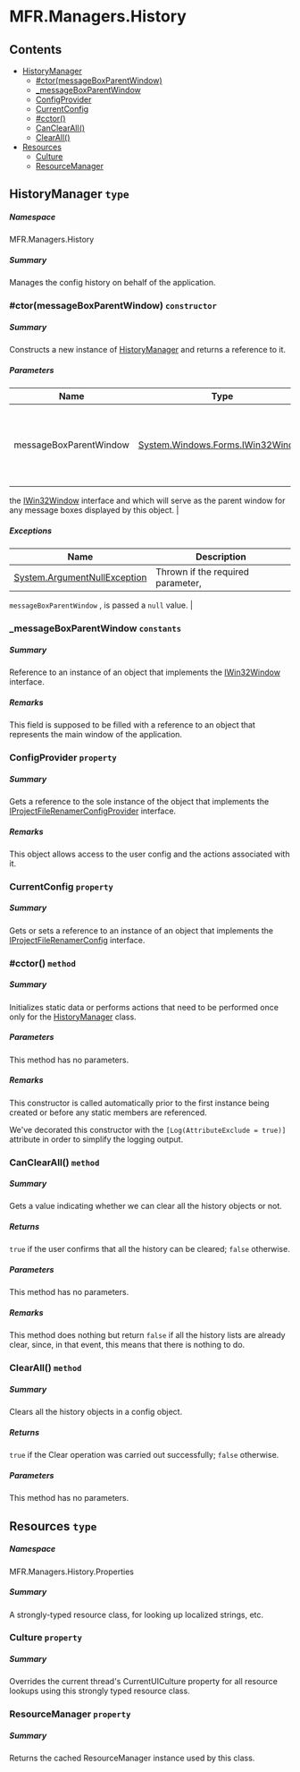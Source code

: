 <a name='assembly'></a>
# MFR.Managers.History

## Contents

- [HistoryManager](#T-MFR-Managers-History-HistoryManager 'MFR.Managers.History.HistoryManager')
  - [#ctor(messageBoxParentWindow)](#M-MFR-Managers-History-HistoryManager-#ctor-System-Windows-Forms-IWin32Window- 'MFR.Managers.History.HistoryManager.#ctor(System.Windows.Forms.IWin32Window)')
  - [_messageBoxParentWindow](#F-MFR-Managers-History-HistoryManager-_messageBoxParentWindow 'MFR.Managers.History.HistoryManager._messageBoxParentWindow')
  - [ConfigProvider](#P-MFR-Managers-History-HistoryManager-ConfigProvider 'MFR.Managers.History.HistoryManager.ConfigProvider')
  - [CurrentConfig](#P-MFR-Managers-History-HistoryManager-CurrentConfig 'MFR.Managers.History.HistoryManager.CurrentConfig')
  - [#cctor()](#M-MFR-Managers-History-HistoryManager-#cctor 'MFR.Managers.History.HistoryManager.#cctor')
  - [CanClearAll()](#M-MFR-Managers-History-HistoryManager-CanClearAll 'MFR.Managers.History.HistoryManager.CanClearAll')
  - [ClearAll()](#M-MFR-Managers-History-HistoryManager-ClearAll 'MFR.Managers.History.HistoryManager.ClearAll')
- [Resources](#T-MFR-Managers-History-Properties-Resources 'MFR.Managers.History.Properties.Resources')
  - [Culture](#P-MFR-Managers-History-Properties-Resources-Culture 'MFR.Managers.History.Properties.Resources.Culture')
  - [ResourceManager](#P-MFR-Managers-History-Properties-Resources-ResourceManager 'MFR.Managers.History.Properties.Resources.ResourceManager')

<a name='T-MFR-Managers-History-HistoryManager'></a>
## HistoryManager `type`

##### Namespace

MFR.Managers.History

##### Summary

Manages the config history on behalf of the application.

<a name='M-MFR-Managers-History-HistoryManager-#ctor-System-Windows-Forms-IWin32Window-'></a>
### #ctor(messageBoxParentWindow) `constructor`

##### Summary

Constructs a new instance of
[HistoryManager](#T-MFR-HistoryManager 'MFR.HistoryManager')
and returns a
reference to it.

##### Parameters

| Name | Type | Description |
| ---- | ---- | ----------- |
| messageBoxParentWindow | [System.Windows.Forms.IWin32Window](http://msdn.microsoft.com/query/dev14.query?appId=Dev14IDEF1&l=EN-US&k=k:System.Windows.Forms.IWin32Window 'System.Windows.Forms.IWin32Window') | (Required.) Reference to an instance of an object that implements
the [IWin32Window](http://msdn.microsoft.com/query/dev14.query?appId=Dev14IDEF1&l=EN-US&k=k:System.Windows.Forms.IWin32Window 'System.Windows.Forms.IWin32Window') interface and
which will serve as the parent window for any message boxes
displayed by this object. |

##### Exceptions

| Name | Description |
| ---- | ----------- |
| [System.ArgumentNullException](http://msdn.microsoft.com/query/dev14.query?appId=Dev14IDEF1&l=EN-US&k=k:System.ArgumentNullException 'System.ArgumentNullException') | Thrown if the required parameter,
`messageBoxParentWindow`
, is passed a `null` value. |

<a name='F-MFR-Managers-History-HistoryManager-_messageBoxParentWindow'></a>
### _messageBoxParentWindow `constants`

##### Summary

Reference to an instance of an object that implements the
[IWin32Window](http://msdn.microsoft.com/query/dev14.query?appId=Dev14IDEF1&l=EN-US&k=k:System.Windows.Forms.IWin32Window 'System.Windows.Forms.IWin32Window')
interface.

##### Remarks

This field is supposed to be filled with a reference to an object
that represents the main window of the application.

<a name='P-MFR-Managers-History-HistoryManager-ConfigProvider'></a>
### ConfigProvider `property`

##### Summary

Gets a reference to the sole instance of the object that implements the
[IProjectFileRenamerConfigProvider](#T-MFR-Settings-Configuration-Providers-Interfaces-IProjectFileRenamerConfigProvider 'MFR.Settings.Configuration.Providers.Interfaces.IProjectFileRenamerConfigProvider')
interface.

##### Remarks

This object allows access to the user config and the
actions
associated with it.

<a name='P-MFR-Managers-History-HistoryManager-CurrentConfig'></a>
### CurrentConfig `property`

##### Summary

Gets or sets a reference to an instance of an object that implements
the
[IProjectFileRenamerConfig](#T-MFR-Settings-Configuration-Interfaces-IProjectFileRenamerConfig 'MFR.Settings.Configuration.Interfaces.IProjectFileRenamerConfig')
interface.

<a name='M-MFR-Managers-History-HistoryManager-#cctor'></a>
### #cctor() `method`

##### Summary

Initializes static data or performs actions that need to be performed once only
for the [HistoryManager](#T-MFR-Managers-History-HistoryManager 'MFR.Managers.History.HistoryManager') class.

##### Parameters

This method has no parameters.

##### Remarks

This constructor is called automatically prior to the first instance being
created or before any static members are referenced.



We've decorated this constructor with the `[Log(AttributeExclude = true)]`
attribute in order to simplify the logging output.

<a name='M-MFR-Managers-History-HistoryManager-CanClearAll'></a>
### CanClearAll() `method`

##### Summary

Gets a value indicating whether we can clear all the history objects
or not.

##### Returns

`true` if the user confirms that all the history can
be cleared; `false` otherwise.

##### Parameters

This method has no parameters.

##### Remarks

This method does nothing but return `false` if all
the history lists are already clear, since, in that event, this
means that there is nothing to do.

<a name='M-MFR-Managers-History-HistoryManager-ClearAll'></a>
### ClearAll() `method`

##### Summary

Clears all the history objects in a config object.

##### Returns

`true` if the Clear operation was carried out
successfully; `false` otherwise.

##### Parameters

This method has no parameters.

<a name='T-MFR-Managers-History-Properties-Resources'></a>
## Resources `type`

##### Namespace

MFR.Managers.History.Properties

##### Summary

A strongly-typed resource class, for looking up localized strings, etc.

<a name='P-MFR-Managers-History-Properties-Resources-Culture'></a>
### Culture `property`

##### Summary

Overrides the current thread's CurrentUICulture property for all
  resource lookups using this strongly typed resource class.

<a name='P-MFR-Managers-History-Properties-Resources-ResourceManager'></a>
### ResourceManager `property`

##### Summary

Returns the cached ResourceManager instance used by this class.
